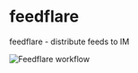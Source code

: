 # feedflare
feedflare - distribute feeds to IM

![Feedflare workflow](http://processon.com/chart_image/6225bcc87d9c0836f902f34c.png "Feedflare workflow")
